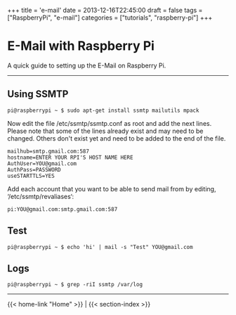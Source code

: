 +++
title = 'e-mail'
date = 2013-12-16T22:45:00
draft = false
tags = ["RaspberryPi", "e-mail"]
categories = ["tutorials", "raspberry-pi"]
+++

# E-Mail with Raspberry Pi

A quick guide to setting up the E-Mail on Raspberry Pi.

---
## Using SSMTP

```
pi@raspberrypi ~ $ sudo apt-get install ssmtp mailutils mpack
```
Now edit the file /etc/ssmtp/ssmtp.conf as root and add the next lines. Please note that some of the lines already exist and may need to be changed. Others don't exist yet and need to be added to the end of the file.

```
mailhub=smtp.gmail.com:587
hostname=ENTER YOUR RPI'S HOST NAME HERE
AuthUser=YOU@gmail.com
AuthPass=PASSWORD
useSTARTTLS=YES
```

Add each account that you want to be able to send mail from by editing, ‘/etc/ssmtp/revaliases‘:

```
pi:YOU@gmail.com:smtp.gmail.com:587
```

## Test

```
pi@raspberrypi ~ $ echo 'hi' | mail -s "Test" YOU@gmail.com
```

## Logs

```
pi@raspberrypi ~ $ grep -riI ssmtp /var/log
```

---
{{< home-link "Home" >}} | {{< section-index >}}